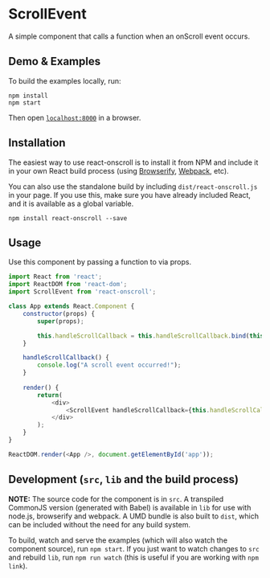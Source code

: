 # ScrollEvent

A simple component that calls a function when an onScroll event occurs.

## Demo & Examples

To build the examples locally, run:

```
npm install
npm start
```

Then open [`localhost:8000`](http://localhost:8000) in a browser.


## Installation

The easiest way to use react-onscroll is to install it from NPM and include it in your own React build process (using [Browserify](http://browserify.org), [Webpack](http://webpack.github.io/), etc).

You can also use the standalone build by including `dist/react-onscroll.js` in your page. If you use this, make sure you have already included React, and it is available as a global variable.

```
npm install react-onscroll --save
```


## Usage

Use this component by passing a function to <ScrollEvent /> via props. 


```javascript
import React from 'react';
import ReactDOM from 'react-dom';
import ScrollEvent from 'react-onscroll';

class App extends React.Component {
	constructor(props) {
		super(props);

		this.handleScrollCallback = this.handleScrollCallback.bind(this);
	}

	handleScrollCallback() {
		console.log("A scroll event occurred!");
	}
	
	render() {
		return(
			<div>
				<ScrollEvent handleScrollCallback={this.handleScrollCallback} />
			</div>
		);
	}
}

ReactDOM.render(<App />, document.getElementById('app'));

```

## Development (`src`, `lib` and the build process)

**NOTE:** The source code for the component is in `src`. A transpiled CommonJS version (generated with Babel) is available in `lib` for use with node.js, browserify and webpack. A UMD bundle is also built to `dist`, which can be included without the need for any build system.

To build, watch and serve the examples (which will also watch the component source), run `npm start`. If you just want to watch changes to `src` and rebuild `lib`, run `npm run watch` (this is useful if you are working with `npm link`).

